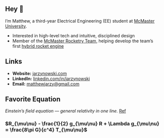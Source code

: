 ## Hey 👋  
I’m Matthew, a third-year Electrical Engineering (EE) student at [McMaster University](https://www.eng.mcmaster.ca/).

- Interested in high-level tech and intuitive, disciplined design  
- Member of the [McMaster Rocketry Team](https://www.macrocketry.ca/), helping develop the team’s first [hybrid rocket engine](https://www.youtube.com/watch?v=w5PqdutmPFs)



## Links  
- **Website:** [jarzynowski.com](https://jarzynowski.com)  
- **LinkedIn:** [linkedin.com/in/jarzynowski](https://www.linkedin.com/in/jarzynowski)  
- **Email:** [matthewjarzy@gmail.com](mailto:matthewjarzy@gmail.com)



## Favorite Equation
*Einstein’s field equation — general relativity in one line.* [Ref](https://en.wikipedia.org/wiki/General_relativity)  

### $R_{\mu\nu} - \frac{1}{2} g_{\mu\nu} R + \Lambda g_{\mu\nu} = \frac{8\pi G}{c^4} T_{\mu\nu}$
